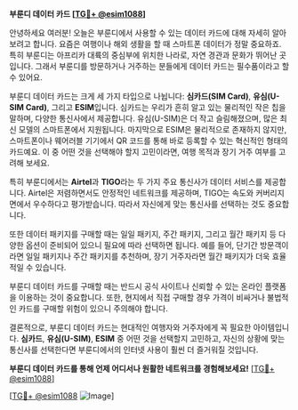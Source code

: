**부룬디 데이터 카드 [[TG💪+ @esim1088](https://t.me/s/esim1088)]**

안녕하세요 여러분! 오늘은 부룬디에서 사용할 수 있는 데이터 카드에 대해 자세히 알아보려고 합니다. 요즘은 여행이나 해외 생활을 할 때 스마트폰 데이터가 정말 중요하죠. 특히 부룬디는 아프리카 대륙의 중심부에 위치한 나라로, 자연 경관과 문화가 뛰어난 곳입니다. 그래서 부룬디를 방문하거나 거주하는 분들에게 데이터 카드는 필수품이라고 할 수 있어요.

부룬디 데이터 카드는 크게 세 가지 타입으로 나뉩니다: **심카드(SIM Card)**, **유심(U-SIM Card)**, 그리고 **ESIM**입니다. 심카드는 우리가 흔히 알고 있는 물리적인 작은 칩을 말하며, 다양한 통신사에서 제공합니다. 유심(U-SIM)은 더 작고 슬림해졌으며, 많은 최신 모델의 스마트폰에서 지원됩니다. 마지막으로 ESIM은 물리적으로 존재하지 않지만, 스마트폰이나 웨어러블 기기에서 QR 코드를 통해 바로 등록할 수 있는 혁신적인 형태의 카드예요. 이 중 어떤 것을 선택해야 할지 고민이라면, 여행 목적과 장기 거주 여부를 고려해 보세요.

특히 부룬디에서는 **Airtel**과 **TIGO**라는 두 가지 주요 통신사가 데이터 서비스를 제공합니다. Airtel은 저렴하면서도 안정적인 네트워크를 제공하며, TIGO는 속도와 커버리지 면에서 우수하다고 평가받습니다. 따라서 자신에게 맞는 통신사를 선택하는 것도 중요합니다. 

또한 데이터 패키지를 구매할 때는 일일 패키지, 주간 패키지, 그리고 월간 패키지 등 다양한 옵션이 준비되어 있으니 필요에 따라 선택하면 됩니다. 예를 들어, 단기간 방문객이라면 일일 패키지나 주간 패키지를 추천하며, 장기 거주자라면 월간 패키지가 더욱 효율적일 수 있습니다.

부룬디 데이터 카드를 구매할 때는 반드시 공식 사이트나 신뢰할 수 있는 온라인 플랫폼을 이용하는 것이 중요합니다. 또한, 현지에서 직접 구매할 경우 가격이 비싸거나 불법적인 카드를 구매할 위험이 있으니 주의해야 합니다.

결론적으로, 부룬디 데이터 카드는 현대적인 여행자와 거주자에게 꼭 필요한 아이템입니다. **심카드**, **유심(U-SIM)**, **ESIM** 중 어떤 것을 선택할지 고민하고, 자신의 상황에 맞는 통신사를 선택한다면 부룬디에서의 인터넷 사용이 훨씬 더 즐거워질 것입니다.

**부룬디 데이터 카드를 통해 언제 어디서나 원활한 네트워크를 경험해보세요!** [[TG💪+ @esim1088](https://t.me/s/esim1088)]

[[TG💪+ @esim1088](https://t.me/s/esim1088) ![Image](https://i.postimg.cc/Y0z9fWf4/image.png)]